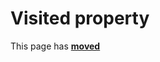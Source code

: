 # Visited property #

This page has [**moved**](https://lib-docs.delphidabbler.com/HotLabel/2/API/TPJHotLabel-Visited)
